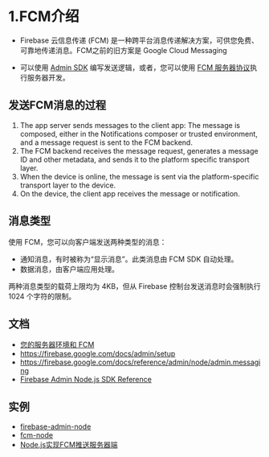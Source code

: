 # 1.FCM介绍

* Firebase 云信息传递 (FCM) 是一种跨平台消息传递解决方案，可供您免费、可靠地传递消息。FCM之前的旧方案是 Google Cloud Messaging

* 可以使用 [Admin SDK](https://firebase.google.com/docs/cloud-messaging/server#firebase-admin-sdk-for-fcm) 编写发送逻辑，或者，您可以使用 [FCM 服务器协议](https://firebase.google.com/docs/cloud-messaging/server#choose)执行服务器开发。

## 发送FCM消息的过程

1. The app server sends messages to the client app:
The message is composed, either in the Notifications composer or trusted environment, and a message request is sent to the FCM backend.
2. The FCM backend receives the message request, generates a message ID and other metadata, and sends it to the platform specific transport layer.
3. When the device is online, the message is sent via the platform-specific transport layer to the device.
4. On the device, the client app receives the message or notification.

## 消息类型

使用 FCM，您可以向客户端发送两种类型的消息：

* 通知消息，有时被称为“显示消息”。此类消息由 FCM SDK 自动处理。
* 数据消息，由客户端应用处理。

两种消息类型的载荷上限均为 4KB，但从 Firebase 控制台发送消息时会强制执行 1024 个字符的限制。

## 文档

* [您的服务器环境和 FCM](https://firebase.google.com/docs/cloud-messaging/server)
* https://firebase.google.com/docs/admin/setup
* https://firebase.google.com/docs/reference/admin/node/admin.messaging
* [Firebase Admin Node.js SDK Reference](https://firebase.google.com/docs/reference/admin/node)

## 实例

* [firebase-admin-node](https://github.com/firebase/firebase-admin-node)
* [fcm-node](https://www.npmjs.com/package/fcm-node)
* [Node.js实现FCM推送服务器端](https://www.jianshu.com/p/41b5e8b7c667)
